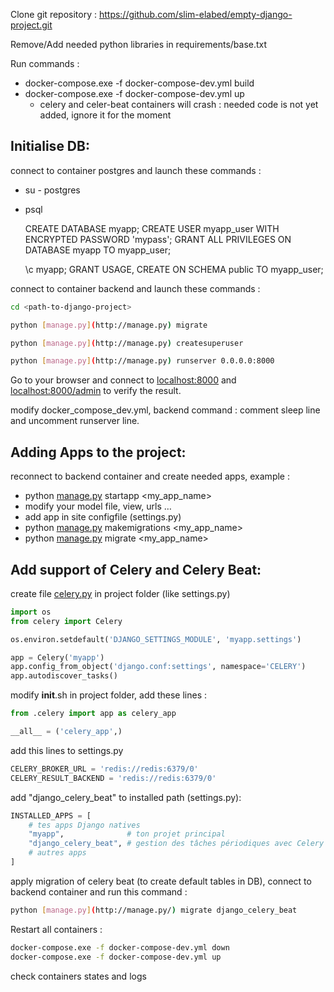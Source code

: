 Clone git repository : https://github.com/slim-elabed/empty-django-project.git

Remove/Add needed python libraries in requirements/base.txt

Run commands :

- docker-compose.exe -f docker-compose-dev.yml build
- docker-compose.exe -f docker-compose-dev.yml up
    - celery and celer-beat containers will crash : needed code is not yet added, ignore it for the moment

## Initialise DB:

connect to container postgres and launch these commands :

- su - postgres
- psql
    
    CREATE DATABASE myapp;
    CREATE USER myapp_user WITH ENCRYPTED PASSWORD 'mypass';
    GRANT ALL PRIVILEGES ON DATABASE myapp TO myapp_user;
    
    \c myapp;
    GRANT USAGE, CREATE ON SCHEMA public TO myapp_user;
    

connect to container backend and launch these commands :

```bash
cd <path-to-django-project>

python [manage.py](http://manage.py) migrate

python [manage.py](http://manage.py) createsuperuser

python [manage.py](http://manage.py) runserver 0.0.0.0:8000

```

Go to your browser and connect to [localhost:8000](http://localhost:8000) and [localhost:8000/admin](http://localhost:8000/admin) to verify the result.

modify docker_compose_dev.yml, backend command : comment sleep line and uncomment runserver line.

## Adding Apps to the project:

reconnect to backend container and create needed apps, example :

- python [manage.py](http://manage.py/) startapp <my_app_name>
- modify your model file, view, urls …
- add app in site configfile (settings.py)
- python [manage.py](http://manage.py/) makemigrations  <my_app_name>
- python [manage.py](http://manage.py) migrate <my_app_name>

## Add support of Celery and Celery Beat:

create file [celery.py](http://celery.py) in project folder (like settings.py)

```python
import os
from celery import Celery

os.environ.setdefault('DJANGO_SETTINGS_MODULE', 'myapp.settings')

app = Celery('myapp')
app.config_from_object('django.conf:settings', namespace='CELERY')
app.autodiscover_tasks()

```

modify __init__.sh in project folder, add these lines :

```python
from .celery import app as celery_app

__all__ = ('celery_app',)

```

add this lines to settings.py

```python
CELERY_BROKER_URL = 'redis://redis:6379/0'
CELERY_RESULT_BACKEND = 'redis://redis:6379/0'

```

add "django_celery_beat" to installed path (settings.py):

```python
INSTALLED_APPS = [
    # tes apps Django natives
    "myapp",              # ton projet principal
    "django_celery_beat", # gestion des tâches périodiques avec Celery Beat
    # autres apps
]

```

apply migration of celery beat (to create default tables in DB), connect to backend container and run this command : 

```bash
python [manage.py](http://manage.py/) migrate django_celery_beat

```

Restart all containers :

```bash
docker-compose.exe -f docker-compose-dev.yml down
docker-compose.exe -f docker-compose-dev.yml up
```

check containers states and logs
